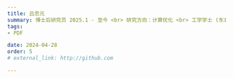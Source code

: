 ```yaml
---
title: 吕忠元 
summary: 博士后研究员 2025.1 - 至今 <br> 研究方向：计算优化 <br> 工学学士 (东北大学) <br> 哲学博士 (香港大学)
tags:
- PDF

date: 2024-04-28
order: 5
# external_link: http://github.com

---
```


